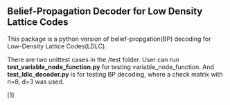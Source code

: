 ## Belief-Propagation Decoder for Low Density Lattice Codes

This package is a python version of belief-propgation(BP) decoding for Low-Density Lattice Codes(LDLC).

There are two unittest cases in the /test folder. 
User can run **test_variable_node_function.py** for testing variable_node_function.
And **test_ldlc_decoder.py** is for testing BP decoding, 
where a check matrix with n=8, d=3 was used.


 [1]
